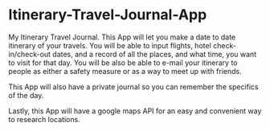 # Itinerary-Travel-Journal-App

My Itinerary Travel Journal. This App will let you make a date to date itinerary of your travels. You will be able to input flights, hotel check-in/check-out dates, and a record of all the places, and what time, you want to visit for that day. You will be also be able to e-mail your itinerary to people as either a safety measure or as a way to meet up with friends.

This App will also have a private journal so you can remember the specifics of the day.

Lastly, this App will have a google maps API for an easy and convenient way to research locations.
